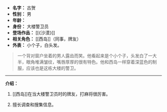 
- **名字：** 古贺
- **性别：** 男
- **年龄：** 
- **身份：** 大楼警卫员
- **登场作品：** [[《沙漠》]]
- **相关角色：** [[西岛]]（同事，牌友）
- **外表：** 小个子，白头发。

> 一个背对窗户坐着的男人露齿而笑。他看起来是个小个子，头发白了一大半，眼角堆满皱纹，嘴唇厚厚的很有特色。他和西岛一样穿着深蓝色的制服，应该也是这栋大楼的警卫。

---

**介绍：** 

1. [[西岛]]在当大楼警卫员时的牌友，打麻将很厉害。

2. 擅长调查和搜集信息。
